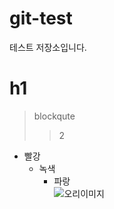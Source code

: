 # git-test
테스트 저장소입니다.
# h1
> blockqute
> > 2
* 빨강
  * 녹색
    * 파랑      
![오리이미지](https://camo.githubusercontent.com/9e780cd91a55d530d530716db7d97c3c9b392c8797b3482182805b3ec0e0645c/687474703a2f2f6366696c65362e75662e746973746f72792e636f6d2f696d6167652f32343236453634363534334339423435333243374230)
